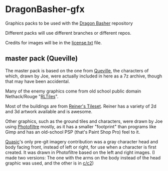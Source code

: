# DragonBasher-gfx
Graphics packs to be used with the [Dragon Basher](https://github.com/Quasic/DragonBasher) repository

Different packs will use different branches or different repos.

Credits for images will be in the [license.txt](//github.com/Quasic/license.txt) file.

## master pack (Queville)
The master pack is based on the one from [Queville](http://queville.com), the characters of which, drawn by Joe, were actually included in here as a 7z archive, though that may have been accidental.

Many of the enemy graphics come from old school public domain Nethack/Rouge "[RLTiles](http://rltiles.sourceforge.net/)".

Most of the buildings are from [Reiner's Tileset](http://www.reinerstilesets.de/). Reiner has a variety of 2d and 3d artwork available and is awesome.

Other graphics, such as the ground tiles and
characters, were drawn by Joe using
[Photofiltre](http://photofiltre.en.softonic.com/) mostly, as it has a smaller "footprint"
than programs like Gimp and has an old-school
PSP (that's Paint Shop Pro) feel to it.

[Quasic](//github.com/Quasic)'s only pre-git imagery contribution was a gray character head and body facing front, instead of left or right, for use when a character is first created. It was drawn in Photofiltre based on the left and right images. (I made two versions: The one with the arms on the body instead of the head graphic was used, and the other is in [c/c2](https://github.com/Quasic/DragonBasher-gfx/tree/11-gfx/c/c2))

